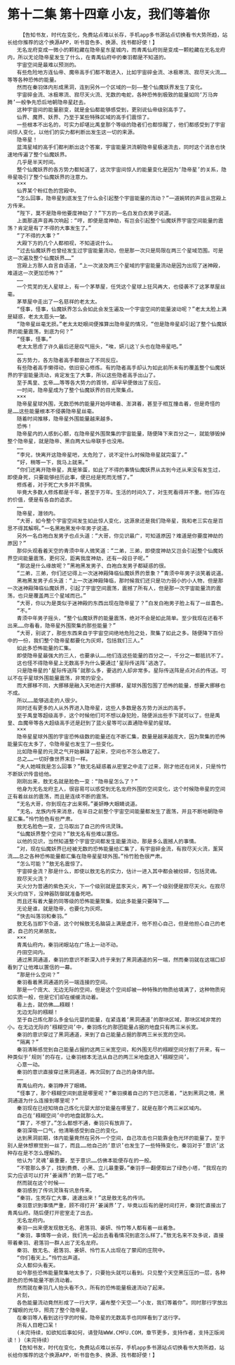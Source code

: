 # 第十二集 第十四章 小友，我们等着你
        【告知书友，时代在变化，免费站点难以长存，手机app多书源站点切换看书大势所趋，站长给你推荐的这个换源APP，听书音色多、换源、找书都好使！】
       无名龙府变成一微小的颗粒藏在隐帝星东星城内，而青禹仙府则是变成一颗粒藏在无名龙府内，所以无论隐帝星发生了什么，在青禹仙府中的秦羽都是不知道的。
       宇宙空间是最难以预测的。
       有些危险地方连仙帝、魔帝高手们都不敢进入，比如宇宙碎金流、冰极寒流、寂尽天火流……等等各种恐怖的能量。
       然而在秦羽体内形成黑洞，连到另外一个区域的一刻——整个仙魔妖界发生了变化。
       宇宙碎金流、冰极寒流、寂尽天火流、无数的电蛇，各种恐怖到极致的能量如同‘万马奔腾’一般争先恐后地朝隐帝星赶去。
       这种宇宙间的能量剧变，就是金仙都能够感受到，更别说仙帝级别高手了。
       仙界、魔界、妖界、乃至于某些特殊区域的高手们震惊了。
       一些根本不出名的，可实力却堪比禹皇那个等级的隐者们也都惊醒了，他们都感受到了宇宙间惊人变化，以他们的实力都判断出发生这一切的来源。
       隐帝星！
       蓝湾星域的高手们都判断出这个答案，宇宙能量洪流朝隐帝星极速流去，同时这个消息也快速地传遍了整个仙魔妖界。
       几乎是半天时间。
       整个仙魔妖界的各方势力都知道了，这次宇宙间惊人的能量变化是因为‘隐帝星’的关系，隐帝星吸引了整个仙魔妖界的注意力。
       ×××
       仙界某个粉红色的宫殿中。
       “怎么回事，隐帝星到底发生了什么会引起整个宇宙能量的流动？”一道婉转的声音从宫殿上方传来。
       “陛下，莫不是隐帝他要度神劫了？”下方的一名白发白衣男子说道。
       上面那道声音再次响起：“哼，即使是度神劫，有岂会引起整个仙魔妖界宇宙空间能量的震荡？肯定是有了不得的大事发生了。”
       “了不得的大事？”
       大殿下方的几个人都相视，不知道说什么。
       “过去仙魔妖界也曾经发生过宇宙能量流动，但是那一次只是局限在两三个星域范围。可是这一次遍及整个仙魔妖界……”
       宫殿上方那人自言自语道，“上一次波及两三个星域的宇宙能量流动是因为出现了迷神殿，难道这一次更加恐怖？”
       ……
       一个荒芜的无人星球上，有一个茅草屋，任凭这个星球上狂风再大，也侵袭不了这茅草屋丝毫。
       茅草屋中走出了一名慈祥的老太太。
       “怪事，怪事，仙魔妖界怎么会如此会发生遍及一个宇宙空间的能量波动呢？”老太太脸上满是疑惑，老太太眉头一皱。
       “隐帝星丝毫无损。”老太太眨眼间便推算出隐帝星的情况，“但是隐帝星却引起了整个仙魔妖界的能量震荡，到底为何？”
       “怪事，怪事。”
       老太太思虑了许久最后还是叹气摇头，“唉，妍儿这丫头也在隐帝星吧。”
       ……
       各方势力，各方隐者高手都做出了不同反应。
       有些隐者高手懒得动，依旧安心修炼。有的隐者高手却认为如此前所未有的覆盖整个仙魔妖界的宇宙能量流动，肯定发生了大事，所以这些隐者高手出山了。
       至于禹皇、玄帝……等等各大势力的首领，却早早便做出了反应。
       一时间，隐帝星成为了整个仙魔妖界的目光聚集点。
       ×××
       隐帝星星球外围，无数恐怖的能量开始呼啸着、澎湃着，甚至于相互撞击着，但是奇怪的是……这些能量根本不侵袭隐帝星丝毫。
       随着时间推移，隐帝星外围能量越来越多。
       恐怖！
       隐帝星内的人感到心颤，在隐帝星外围聚集的宇宙能量，随便降下来百分之一，就能够毁掉整个隐帝星，就是隐帝、黑白两大仙帝联手也没用。
       ……
       “李兄，快离开这隐帝星吧，太危险了，说不定什么时候隐帝星就完蛋了。”
       “好，稍等一下，我马上就来。”
       “你们还离开隐帝星，真是笨蛋，如此了不得的事情仙魔妖界从古到今还从来没有发生过，即使身死，只要能够经历此事，便已经是死而无憾了。”
       修炼者，对于死亡大多并不畏惧。
       毕竟大多数人修炼都是千年，甚至于万年。生活的时间久了，对生死看得并不重。他们存在的价值，便是有各自的追求。
       ……
       隐帝星，潜领内。
       “大哥，如今整个宇宙空间发生如此惊人变化，这源泉还是我们隐帝星，我和老三实在是百思不得其解啊。”一名黑袍黑发中年男子说道。
       另外一名白袍白发男子也点头道：“大哥，你见识最广，可知道原因？难道是你要度神劫的原因？”
       那仰头观看着天空的青须中年人微笑道：“二弟，三弟，即使度神劫又岂会引起整个仙魔妖界空间能量震荡，更何况，距离我度神劫，还有一段日子呢。”
       “那这是什么缘故呢？”黑袍黑发男子、白袍白发男子都疑惑的很。
       “二弟，三弟，你们还记得上一次迷神殿降临仙魔妖界的景象？”青须中年男子淡笑着说道。
       黑袍黑发男子点头道：“上一次迷神殿降临，那时候我们还只是功力弱小的小人物，但是那一次迷神殿降临仙魔妖界，引起了宇宙空间震荡，震撼了所有人，但是那一次宇宙能量流的震荡，也只是覆盖两三个星域而已。”
       “大哥，你以为是类似于迷神殿的东西出现在隐帝星了？”白发白袍男子脸上有了一丝喜色。
       “不。”
       青须中年男子摇头，“整个仙魔妖界的能量震荡，绝对不会是如此简单。至少我现在还看不出来……你看看，隐帝星外围聚集的那些能量？”
       “大哥，别说了，那些东西来自于宇宙空间绝地危险之处，聚集了如此之多。随便降下百份中的一份，我们整个隐帝星都要化为灰烬，包括我们三人。”
       如此多恐怖能量的汇集。
       即使隐帝星最强大的三人，也要承认……他们连这些能量的百分之一，千分之一都抵抗不了。
       这也怪不得隐帝星上无数高手为什么要通过‘星际传送阵’逃逸了。
       只是隐帝星的‘星际传送阵’就那么多，要逃的人却非常多。星际传送阵是点对点的传送。可以不在乎星球外围能量震荡，非常的安全。
       而大挪移不同，大挪移是融入天地进行大挪移，星球外围包围了恐怖的能量，想要大挪移也不成。
       所以……能够逃走的人很少。
       同时还有更多的人从外界进入隐帝星，这些人多数是各方势力派出的高手。
       至于禹皇等超级高手，这个时候他们可不想以身犯险，随便派出些手下就可以了。但是禹皇、血魔帝等各大超级高手还是赶到了蓝火星等可以直通隐帝星的星球。
       ×××
       隐帝星星球外围的宇宙恐怖级数的能量还在不断汇集，数量是越来越庞大，因为聚集的恐怖能量实在太多了，令隐帝星也发生了一些变化。
       比如隐帝星的元灵之气开始暴躁了起来，空间也不怎么稳定了。
       总之……一切好像世界末日一样。
       “夫人她喊我是怎么回事？”敖无名疑惑着从密室之中走了过来，刚才他还在闭关，只是怜竹不断妖识传音给他。
       刚刚出来，敖无名就是脸色一变：“隐帝星怎么了？”
       他身为无名龙府主人，很容易可以感受到无名龙府外围的空间变化，这个时候隐帝星的空间正有着丝丝的震荡，而且是连续不断的震荡。
       “无名大哥，你到现在才出来啊。”姜妍睁大眼睛说道。
       “无名，龙族内传来消息，在半日之前整个宇宙空间能量都发生了震荡，并且不断地朝隐帝星汇集。”怜竹脸色有些严肃。
       敖无名脸色一变，立马取出了自己的传讯灵珠。
       “仙魔妖界整个空间？”敖无名有些难以置信。
       以他的见识，当然知道整个宇宙空间都发生能量流动，那是多么震撼人的事情。
       “对，现在仙魔妖界已经被无数的恐怖能量给汇集了，有宇宙碎金流，有寂尽天火流，薰冥流……总之各种恐怖能量都汇集在隐帝星星球外围。”怜竹脸色很严肃。
       “怎么可能？”敖无名震惊了。
       宇宙碎金流？那是什么，即使以敖无名的实力，估计一进入其中都会被绞碎，包括灵魂。
       寂尽天火流？
       天火分为普通的紫色天火，下一个级别就是蓝豕天火，再下一个级别便是寂尽天火。在寂尽天火灼烧下，没神器防御就准备死吧。
       而且还有着大量的同等级的恐怖能量聚集，如此多能量只要降下……
       无论是谁，就是隐帝，也要化为灰烬。
       “快去叫落羽和秦羽。”
       敖无名当即下令道，这个时候敖无名脑袋上满是虚汗，他不担心自己，但是他担心自己的老婆，自己的兄弟朋友。
       ×××
       青禹仙府内，秦羽闭眼站在广场上一动不动。
       丹田空间内。
       通过黑洞通道，秦羽的意识不断深入终于来到了黑洞通道的另一端，然而秦羽就在这端口却看到了让他难以置信的一幕。
       “那是什么空间？”
       秦羽看着黑洞通道的另一端连接的空间。
       那是一个庞大、无边无际的空间，但是这个空间却被一种特殊的物质给填满了，这种物质宛如实质一般，但是它们却在缓缓流动着。
       看上去，就仿佛……糨糊！
       无边无际的糨糊！
       至于自己炼化那么多金仙元婴的能量，在紧连着‘黑洞通道’的那块区域，那块区域非常的小。在无边无际的‘糨糊空间’中，秦羽炼化的那团能量占据的地盘只有两三米长宽。
       秦羽的意识穿过了黑洞通道，来到了自己能量占据的那两三米长宽的空间。
       “隔离？”
       秦羽清晰感觉到自己能量占据的这两三米宽空间，和外围无尽的糨糊空间分割了开来，有一种类似于‘规则’的存在，让秦羽根本无法从自己的两三米地盘进入‘糨糊空间’。
       心意一动。
       秦羽的意识直接穿过黑洞通道，再次回到了自己的身体内部。
       ……
       青禹仙府内，秦羽睁开了眼睛。
       “怪事了，那个糨糊空间到底是哪里呢？”秦羽摸着自己的下巴沉思着，“达到黑洞之境，黑洞通道为什么连接到哪里呢？”
       秦羽现在已经知晓自己炼化元婴大部分能量在哪里了，就是在那个两三米区域内。
       自己在‘糨糊空间’中的地盘就那么大。
       “算了，不想了。”怎么都想不通，秦羽只有放弃了。
       秦羽深吸一口气，他清晰感受到自己的变化。
       达到黑洞前期，体内能量竟然在另外一个空间，自己攻击也只能靠金色光环的能量了。至于别人是休想察觉到一丝了，而且……他自己的‘意识’也发生了一些特殊变化，秦羽对于‘意识’这种存在是不怎么理解的。
       他认为‘灵魂’最重要，至于意识……仿佛本能便存在的一般。
       “不管那么多了，找到费费、小黑、立儿最重要。”秦羽手一翻便取出了绿色小塔，“我现在的实力应该可以打开‘姜澜界’的第一层了吧。”
       然而就在这个时候——
       秦羽感到了传讯灵珠有讯息传来。
       “秦羽，生死存亡大事，速速出来！”这是敖无名的传讯。
       秦羽意识到事情严重，顾不得打开‘姜澜界’了，毕竟以后有的是时间打开，秦羽忙直接出了青禹仙府。随后便打开密室走了出去。
       无名龙府内。
       秦羽一出来便发现敖无名、君落羽、姜妍、怜竹等人都有着一丝着急。
       “秦羽，事情等一会说，我们先一起出去看看情况到底怎么样了。”敖无名来不及多说，直接带着秦羽、君落羽一群人出了无名龙府。
       秦羽、敖无名、君落羽、姜妍、怜竹五人出现在了蒙闳的庄院中。
       “你们看天上。”怜竹出声道。
       众人都仰头看天。
       如今那些恐怖能量聚集地太多了，只要抬头就可以看到。只见整个天空黑压压的一层，各种颜色的恐怖能量不断流动着。
       然而就在秦羽几人抬头看不久，所有的恐怖能量极速流动了起来。
       片刻，
       各色能量流动竟然形成了一行大字，遍布整个天空——“小友，我们等着你”。同时那行字放出了耀眼的光华，照亮了整个隐帝星。
       在秦羽等人看到这行字的时候，隐帝星的无数高手也同样看到了这行字。
       所有人目瞪口呆！
       (未完待续，如欲知后事如何，请登陆WWW.CMFU.COM，章节更多，支持作者，支持正版阅读！)（未完待续）
       【告知书友，时代在变化，免费站点难以长存，手机app多书源站点切换看书大势所趋，站长给你推荐的这个换源APP，听书音色多、换源、找书都好使！】